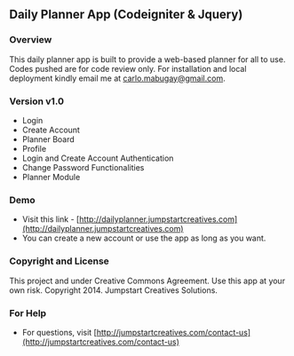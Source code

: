 ## Daily Planner App (Codeigniter & Jquery)

### Overview

This daily planner app is built to provide a web-based planner for all to use. Codes pushed are for code review only. For installation and local deployment kindly email me at carlo.mabugay@gmail.com.

### Version v1.0

* Login
* Create Account
* Planner Board
* Profile
* Login and Create Account Authentication
* Change Password Functionalities
* Planner Module

### Demo

* Visit this link - [http://dailyplanner.jumpstartcreatives.com](http://dailyplanner.jumpstartcreatives.com)
* You can create a new account or use the app as long as you want.

### Copyright and License

This project and under Creative Commons Agreement. Use this app at your own risk. Copyright 2014. Jumpstart Creatives Solutions.

### For Help

* For questions, visit [http://jumpstartcreatives.com/contact-us](http://jumpstartcreatives.com/contact-us)